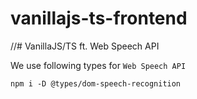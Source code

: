 # vanillajs-ts-frontend
//# VanillaJS/TS ft. Web Speech API

We use following types for `Web Speech API`
```
npm i -D @types/dom-speech-recognition
```